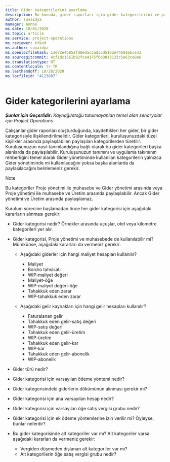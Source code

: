 ```yaml
---
title: Gider kategorilerini ayarlama
description: Bu konuda, gider raporları için gider kategorilerini ve paylaşılan kategorileri ayarlama hakkında bilgiler sağlanmaktadır.
author: suvaidya
manager: Annbe
ms.date: 10/01/2020
ms.topic: article
ms.service: project-operations
ms.reviewer: kfend
ms.author: suvaidya
ms.openlocfilehash: 13e72e4b852fd0edac5ad35d5162e74b016bce33
ms.sourcegitcommit: 4cf1dc1561b92fca4175f0b3813133c5e63ce8e6
ms.translationtype: HT
ms.contentlocale: tr-TR
ms.lasthandoff: 10/28/2020
ms.locfileid: "4123807"
---
```

# <a name="set-up-expense-categories"></a>Gider kategorilerini ayarlama

_**Şunlar için Geçerlidir:** Kaynağı/stoğu tutulmayanları temel alan senaryolar için Project Operations_

Çalışanlar gider raporları oluşturduğunda, kaydettikleri her gider, bir gider kategorisiyle ilişkilendirilmelidir. Gider kategorileri, kuruluşunuzdaki tüzel kişilikler arasında paylaşılabilen paylaşılan kategorilerden türetilir. Kuruluşunuzun nasıl tanımlandığına bağlı olarak bu gider kategorileri başka alanlarda da paylaşılabilir. Kuruluşunuzun tanımını ve uygulama takımının rehberliğini temel alarak Gider yönetiminde kullanılan kategorilerin yalnızca Gider yönetiminde mi kullanılacağını yoksa başka alanlarda da paylaşılacağını belirlemeniz gerekir.

> [!NOTE]
> Bu kategoriler Proje yönetimi ile muhasebe ve Gider yönetimi arasında veya Proje yönetimi ile muhasebe ve Üretim arasında paylaşılabilir. Ancak Gider yönetimi ve Üretim arasında paylaşılamaz.

Kurulum sürecine başlamadan önce her gider kategorisi için aşağıdaki kararların alınması gerekir:

- Gider kategorisi nedir? Örnekler arasında uçuşlar, otel veya kilometre kategorileri yer alır.
- Gider kategorisi, Proje yönetimi ve muhasebede de kullanılabilir mi? Mümkünse, aşağıdaki kararları da vermeniz gerekir:

    - Aşağıdaki giderler için hangi maliyet hesapları kullanılır?

        - Maliyet
        - Bordro tahsisatı
        - WIP-maliyet değeri
        - Maliyet-öğe
        - WIP-maliyet değeri-öğe
        - Tahakkuk eden zarar
        - WIP-tahakkuk eden zarar

    - Aşağıdaki gelir kaynakları için hangi gelir hesapları kullanılır?

        - Faturalanan gelir
        - Tahakkuk eden gelir-satış değeri
        - WIP-satış değeri
        - Tahakkuk eden gelir-üretim
        - WIP-üretim
        - Tahakkuk eden gelir-kar
        - WIP-kar
        - Tahakkuk eden gelir-abonelik
        - WIP-abonelik

- Gider türü nedir?
- Gider kategorisi için varsayılan ödeme yöntemi nedir?
- Gider kategorisindeki giderlerin dökümünün alınması gerekir mi?
- Gider kategorisi için ana varsayılan hesap nedir?
- Gider kategorisi için varsayılan öğe satış vergisi grubu nedir?
- Gider kategorisi için ek ödeme yöntemlerine izin verilir mi? Öyleyse, bunlar nelerdir?
- Bu gider kategorisinde alt kategoriler var mı? Alt kategoriler varsa aşağıdaki kararları da vermeniz gerekir:

    - Vergiden düşmeden dışlanan alt kategoriler var mı?
    - Alt kategorilerin öğe satış vergisi grubu nedir?
